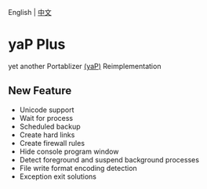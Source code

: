 English | [中文](./README_zh-CN.md)

# yaP Plus
yet another Portablizer [(yaP)](https://yap.rolandtoth.hu) Reimplementation

## New Feature
* Unicode support  
* Wait for process  
* Scheduled backup  
* Create hard links  
* Create firewall rules  
* Hide console program window  
* Detect foreground and suspend background processes  
* File write format encoding detection  
* Exception exit solutions

